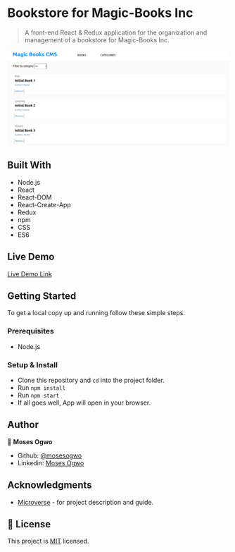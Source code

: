 # Bookstore for Magic-Books Inc 

> A front-end React & Redux application for the organization and management of a bookstore for Magic-Books Inc.

![](2020-02-06-13-47-35.png)

## Built With

  - Node.js
  - React
  - React-DOM
  - React-Create-App
  - Redux
  - npm
  - CSS
  - ES6


## Live Demo

[Live Demo Link](https://mbi-bookstore.herokuapp.com/)


## Getting Started

To get a local copy up and running follow these simple steps.

### Prerequisites
  - Node.js

### Setup & Install
- Clone this repository and `cd` into the project folder.
- Run `npm install`
- Run `npm start` 
- If all goes well, App will open in your browser.


## Author

👤 **Moses Ogwo**

- Github: [@mosesogwo](https://github.com/mosesogwo)
- Linkedin: [Moses Ogwo](https://www.linkedin.com/in/moses-ogwo-327168114/)


## Acknowledgments
- [Microverse](https://www.microverse.org/) - for project description and guide.

## 📝 License

This project is [MIT](http://www.tldrlegal.com/license/mit-license) licensed.
